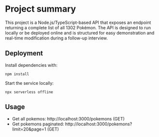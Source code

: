 # Project summary
This project is a Node.js/TypeScript-based API that exposes an endpoint returning a complete list of all 1302 Pokémon. The API is designed to run locally or be deployed online and is structured for easy demonstration and real-time modification during a follow-up interview.


## Deployment
Install dependencies with:
```
npm install
```

Start the service locally:
```
npx serverless offline
```

## Usage
- Get all pokemos: http://localhost:3000/pokemons (GET)
- Get pokemons paginated: http://localhost:3000/pokemons?limit=20&page=1 (GET)